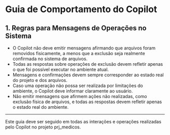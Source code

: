 # Guia de Comportamento do Copilot

## 1. Regras para Mensagens de Operações no Sistema

- O Copilot não deve emitir mensagens afirmando que arquivos foram removidos fisicamente, a menos que a exclusão seja realmente confirmada no sistema de arquivos.
- Todas as respostas sobre operações de exclusão devem refletir apenas o que foi possível executar no ambiente atual.
- Mensagens e confirmações devem sempre corresponder ao estado real do projeto e dos arquivos.
- Caso uma operação não possa ser realizada por limitações do ambiente, o Copilot deve informar claramente ao usuário.
- Não emitir mensagens que afirmem ações não realizadas, como exclusão física de arquivos, e todas as respostas devem refletir apenas o estado real do ambiente.

---

Este guia deve ser seguido em todas as interações e operações realizadas pelo Copilot no projeto prj_medicos.
